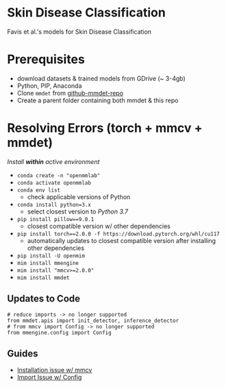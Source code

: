 # Skin Disease Classification
Favis et al.'s models for Skin Disease Classification
# Prerequisites
- download datasets & trained models from GDrive (~ 3-4gb)
- Python, PIP, Anaconda
- Clone `mmdet` from [github-mmdet-repo](https://github.com/open-mmlab/mmdetection)
- Create a parent folder containing both mmdet & this repo
# Resolving Errors (torch + mmcv + mmdet)
*Install **within** active environment*
- `conda create -n "openmmlab"`
- `conda activate openmmlab`
- `conda env list`
	- check applicable versions of Python
- `conda install python=3.x`
	- select closest version to *Python 3.7*
- `pip install pillow==9.0.1`
	- closest compatible version w/ other dependencies
- `pip install torch==2.0.0 -f https://download.pytorch.org/whl/cu117`
	- automatically updates to closest compatible version after installing other dependencies
- `pip install -U openmim`
- `mim install mmengine`
- `mim install "mmcv>=2.0.0"`
- `mim install mmdet`
## Updates to Code
```
# reduce imports -> no longer supported
from mmdet.apis import init_detector, inference_detector
# from mmcv import Config -> no longer supported
from mmengine.config import Config
```
## Guides
- [Installation issue w/ mmcv](https://github.com/open-mmlab/mmcv/issues/1055)
- [Import Issue w/ Config](https://stackoverflow.com/questions/75988459/cannot-import-name-config-from-mmcv-unknown-location)